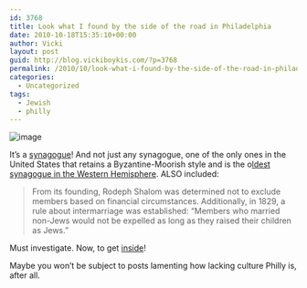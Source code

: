 ```yaml
---
id: 3768
title: Look what I found by the side of the road in Philadelphia
date: 2010-10-18T15:35:10+00:00
author: Vicki
layout: post
guid: http://blog.vickiboykis.com/?p=3768
permalink: /2010/10/look-what-i-found-by-the-side-of-the-road-in-philadelphia/
categories:
  - Uncategorized
tags:
  - Jewish
  - philly
---
```

<img style="display: block; margin-right: auto; margin-left: auto;" src="http://blog.vickiboykis.com/wp-content/uploads/2010/10/wpid-IMAG0434.jpg" alt="image" />

It&#8217;s a [synagogue](http://www.rodephshalom.org/)! And not just any synagogue, one of the only ones in the United States that retains a Byzantine-Moorish style and is the o[ldest synagogue in the Western Hemisphere](http://en.wikipedia.org/wiki/Congregation_Rodeph_Shalom_(Philadelphia,_Pennsylvania)). ALSO included:

> From its founding, Rodeph Shalom was determined not to exclude members based on financial circumstances. Additionally, in 1829, a rule about intermarriage was established: “Members who married non-Jews would not be expelled as long as they raised their children as Jews.”

Must investigate. Now, to get [inside](http://www.rodephshalom.org/about/home.php)!

Maybe you won&#8217;t be subject to posts lamenting how lacking culture Philly is, after all.